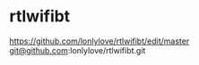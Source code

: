 # rtlwifibt

https://github.com/lonlylove/rtlwifibt/edit/master
git@github.com:lonlylove/rtlwifibt.git
